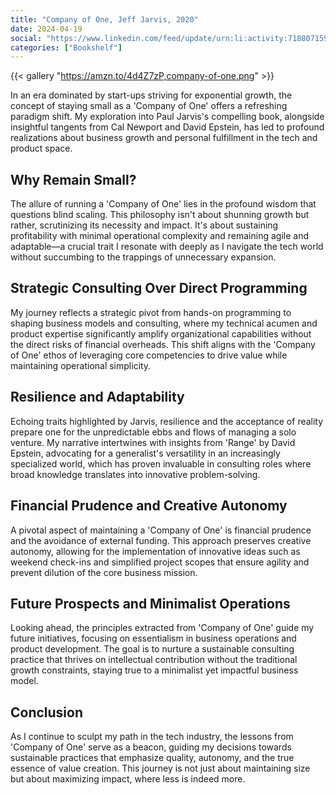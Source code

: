 ```yaml
---
title: "Company of One, Jeff Jarvis, 2020"
date: 2024-04-19
social: "https://www.linkedin.com/feed/update/urn:li:activity:7188071594987073536/"
categories: ["Bookshelf"]
---
```


{{< gallery "https://amzn.to/4d4Z7zP,company-of-one.png" >}}

In an era dominated by start-ups striving for exponential growth, the concept of staying small as a 'Company of One' offers a refreshing paradigm shift. My exploration into Paul Jarvis's compelling book, alongside insightful tangents from Cal Newport and David Epstein, has led to profound realizations about business growth and personal fulfillment in the tech and product space.

## Why Remain Small?

The allure of running a 'Company of One' lies in the profound wisdom that questions blind scaling. This philosophy isn't about shunning growth but rather, scrutinizing its necessity and impact. It's about sustaining profitability with minimal operational complexity and remaining agile and adaptable—a crucial trait I resonate with deeply as I navigate the tech world without succumbing to the trappings of unnecessary expansion.

## Strategic Consulting Over Direct Programming

My journey reflects a strategic pivot from hands-on programming to shaping business models and consulting, where my technical acumen and product expertise significantly amplify organizational capabilities without the direct risks of financial overheads. This shift aligns with the 'Company of One' ethos of leveraging core competencies to drive value while maintaining operational simplicity.

## Resilience and Adaptability

Echoing traits highlighted by Jarvis, resilience and the acceptance of reality prepare one for the unpredictable ebbs and flows of managing a solo venture. My narrative intertwines with insights from 'Range' by David Epstein, advocating for a generalist's versatility in an increasingly specialized world, which has proven invaluable in consulting roles where broad knowledge translates into innovative problem-solving.

## Financial Prudence and Creative Autonomy

A pivotal aspect of maintaining a 'Company of One' is financial prudence and the avoidance of external funding. This approach preserves creative autonomy, allowing for the implementation of innovative ideas such as weekend check-ins and simplified project scopes that ensure agility and prevent dilution of the core business mission.

## Future Prospects and Minimalist Operations

Looking ahead, the principles extracted from 'Company of One' guide my future initiatives, focusing on essentialism in business operations and product development. The goal is to nurture a sustainable consulting practice that thrives on intellectual contribution without the traditional growth constraints, staying true to a minimalist yet impactful business model.

## Conclusion

As I continue to sculpt my path in the tech industry, the lessons from 'Company of One' serve as a beacon, guiding my decisions towards sustainable practices that emphasize quality, autonomy, and the true essence of value creation. This journey is not just about maintaining size but about maximizing impact, where less is indeed more.
